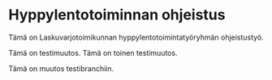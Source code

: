 Hyppylentotoiminnan ohjeistus
======

Tämä on Laskuvarjotoimikunnan hyppylentotoimintatyöryhmän ohjeistustyö.

Tämä on testimuutos. Tämä on toinen testimuutos.

Tämä on muutos testibranchiin.